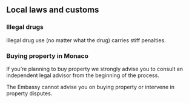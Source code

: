 ## Local laws and customs

### **Illegal drugs**

Illegal drug use (no matter what the drug) carries stiff penalties.

### **Buying property in Monaco**

If you’re planning to buy property we strongly advise you to consult an independent legal advisor from the beginning of the process.

The Embassy cannot advise you on buying property or intervene in property disputes.